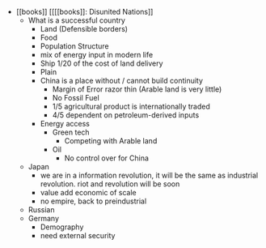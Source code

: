- [[books]] [[[[books]]: Disunited Nations]]
    - What is a successful country
        - Land (Defensible borders)
        - Food
        - Population Structure
        - mix of energy input in modern life
        - Ship 1/20 of the cost of land delivery
        - Plain
        - China is a place without / cannot build continuity
            - Margin of Error razor thin (Arable land is very little)
            - No Fossil Fuel
            - 1/5 agricultural product is internationally traded
            - 4/5 dependent on petroleum-derived inputs
        - Energy access
            - Green tech
                - Competing with Arable land
            - Oil
                - No control over for China
    - Japan
        - we are in a information revolution, it will be the same as industrial revolution. riot and revolution will be soon
        - value add economic of scale
        - no empire, back to preindustrial 
    - Russian
    - Germany
        - Demography
        - need external security
